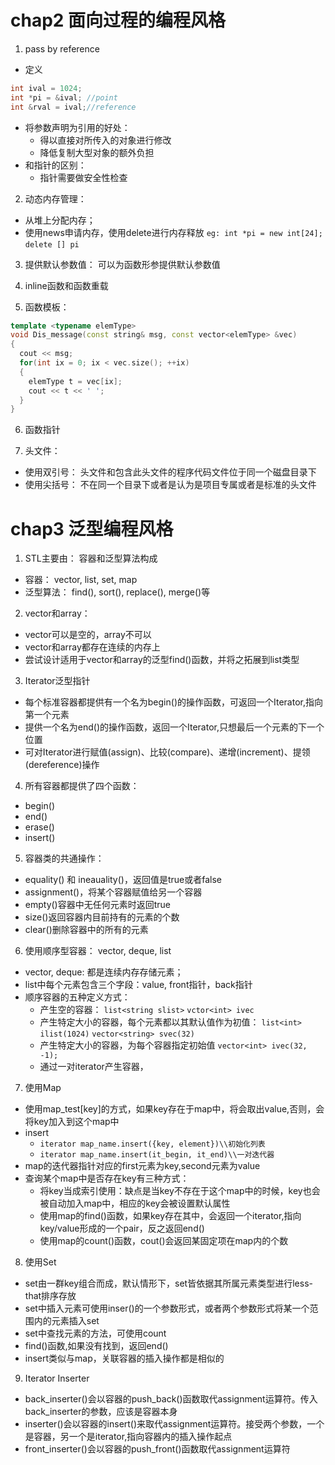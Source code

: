 
# chap2 面向过程的编程风格
1. pass by reference
  - 定义
  ```C++
  int ival = 1024;
  int *pi = &ival; //point
  int &rval = ival;//reference
  ```
  - 将参数声明为引用的好处：
    - 得以直接对所传入的对象进行修改
    - 降低复制大型对象的额外负担
  - 和指针的区别：
    - 指针需要做安全性检查
 
 2. 动态内存管理：
  - 从堆上分配内存；
  - 使用news申请内存，使用delete进行内存释放
    `eg: int *pi = new int[24];`
        `delete [] pi`

3. 提供默认参数值：
  可以为函数形参提供默认参数值
  
4. inline函数和函数重载

5. 函数模板：
```C++
template <typename elemType>
void Dis_message(const string& msg, const vector<elemType> &vec)
{
  cout << msg;
  for(int ix = 0; ix < vec.size(); ++ix)
  {
    elemType t = vec[ix];
    cout << t << ' ';
  }
}
```

6. 函数指针

7. 头文件：
  - 使用双引号：
    头文件和包含此头文件的程序代码文件位于同一个磁盘目录下
  - 使用尖括号：
    不在同一个目录下或者是认为是项目专属或者是标准的头文件


# chap3 泛型编程风格
1. STL主要由： 容器和泛型算法构成
  - 容器： vector, list, set, map
  - 泛型算法： find(), sort(), replace(), merge()等
2. vector和array：
  - vector可以是空的，array不可以
  - vector和array都存在连续的内存上
  - 尝试设计适用于vector和array的泛型find()函数，并将之拓展到list类型
3. Iterator泛型指针
  - 每个标准容器都提供有一个名为begin()的操作函数，可返回一个Iterator,指向第一个元素
  - 提供一个名为end()的操作函数，返回一个Iterator,只想最后一个元素的下一个位置
  - 可对Iterator进行赋值(assign)、比较(compare)、递增(increment)、提领(dereference)操作
4. 所有容器都提供了四个函数：
  - begin()
  - end()
  - erase()
  - insert()
5. 容器类的共通操作：
  - equality() 和 ineauality()，返回值是true或者false
  - assignment()，将某个容器赋值给另一个容器
  - empty()容器中无任何元素时返回true
  - size()返回容器内目前持有的元素的个数
  - clear()删除容器中的所有的元素
6. 使用顺序型容器：
  vector, deque, list
  - vector, deque: 都是连续内存存储元素；
  - list中每个元素包含三个字段：value, front指针，back指针
  - 顺序容器的五种定义方式：
    - 产生空的容器：
  `list<string slist>`
  `vctor<int> ivec`
    - 产生特定大小的容器，每个元素都以其默认值作为初值：
  `list<int> ilist(1024)`
  `vector<string> svec(32)`
    - 产生特定大小的容器，为每个容器指定初始值
  `vector<int> ivec(32, -1);`
    - 通过一对iterator产生容器，
7. 使用Map
 - 使用map_test[key]的方式，如果key存在于map中，将会取出value,否则，会将key加入到这个map中
 - insert
 	- `iterator map_name.insert({key, element})\\初始化列表`
	- `iterator map_name.insert(it_begin, it_end)\\一对迭代器`
 - map的迭代器指针对应的first元素为key,second元素为value
 - 查询某个map中是否存在key有三种方式：
	- 将key当成索引使用：缺点是当key不存在于这个map中的时候，key也会被自动加入map中，相应的key会被设置默认属性
	- 使用map的find()函数，如果key存在其中，会返回一个iterator,指向key/value形成的一个pair，反之返回end()
	- 使用map的count()函数，cout()会返回某固定项在map内的个数
8. 使用Set
 - set由一群key组合而成，默认情形下，set皆依据其所属元素类型进行less-that排序存放
 - set中插入元素可使用inser()的一个参数形式，或者两个参数形式将某一个范围内的元素插入set
 - set中查找元素的方法，可使用count
 - find()函数,如果没有找到，返回end()
 - insert类似与map，关联容器的插入操作都是相似的
 
9. Iterator Inserter
- back_inserter()会以容器的push_back()函数取代assignment运算符。传入back_inserter的参数，应该是容器本身
- inserter()会以容器的insert()来取代assignment运算符。接受两个参数，一个是容器，另一个是iterator,指向容器内的插入操作起点
- front_inserter()会以容器的push_front()函数取代assignment运算符





































